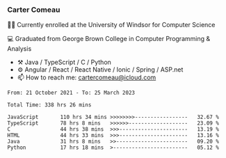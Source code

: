 ### Carter Comeau

🙋‍♂️ Currently enrolled at the University of Windsor for Computer Science

💻 Graduated from George Brown College in Computer Programming & Analysis

- ⚒️ Java / TypeScript / C / Python
- ⚙️ Angular / React / React Native / Ionic / Spring / ASP.net
- 📫 How to reach me: cartercomeau@icloud.com

<!--START_SECTION:waka-->

```text
From: 21 October 2021 - To: 25 March 2023

Total Time: 338 hrs 26 mins

JavaScript       110 hrs 34 mins >>>>>>>>-----------------   32.67 %
TypeScript       78 hrs 8 mins   >>>>>>-------------------   23.09 %
C                44 hrs 38 mins  >>>----------------------   13.19 %
HTML             44 hrs 33 mins  >>>----------------------   13.16 %
Java             31 hrs 8 mins   >>-----------------------   09.20 %
Python           17 hrs 18 mins  >------------------------   05.12 %
```

<!--END_SECTION:waka-->
